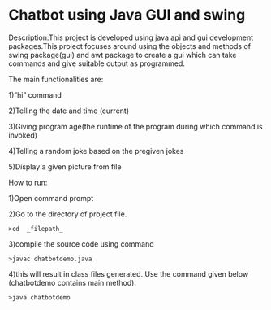 # Chatbot using Java GUI and swing

Description:This project is developed using java api and gui development packages.This project focuses around using the objects and methods of swing package(gui) and awt package to create a gui which can take commands and give suitable output as programmed. 

The main functionalities are:

1)”hi” command

2)Telling the date and time (current)

3)Giving program age(the runtime of the program during which command is invoked)

4)Telling a random joke based on the pregiven jokes

5)Display a given picture from file

How to run:

1)Open command prompt

2)Go to the directory of project file.
	
	>cd  _filepath_

3)compile the source code using command
	
	>javac chatbotdemo.java

4)this will result in class files generated. Use the command given below (chatbotdemo    contains main method).
	
	>java chatbotdemo

